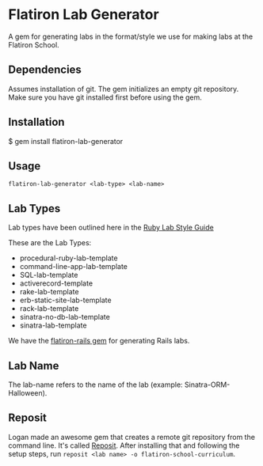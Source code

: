 # Flatiron Lab Generator

A gem for generating labs in the format/style we use for making labs at the Flatiron School.

## Dependencies

Assumes installation of git. The gem initializes an empty git repository. Make sure you have git installed first before using the gem.

## Installation

$ gem install flatiron-lab-generator

## Usage

`flatiron-lab-generator <lab-type> <lab-name>`

## Lab Types

Lab types have been outlined here in the [Ruby Lab Style Guide](https://github.com/flatiron-school-curriculum/ruby-lab-style-guide#topics)

These are the Lab Types:

* procedural-ruby-lab-template
* command-line-app-lab-template
* SQL-lab-template
* activerecord-template
* rake-lab-template
* erb-static-site-lab-template
* rack-lab-template
* sinatra-no-db-lab-template 
* sinatra-lab-template

We have the [flatiron-rails gem](https://github.com/flatiron-school/flatiron-rails) for generating Rails labs.

## Lab Name

The lab-name refers to the name of the lab (example: Sinatra-ORM-Halloween).

## Reposit

Logan made an awesome gem that creates a remote git repository from the command line. It's called [Reposit](https://github.com/loganhasson/reposit). After installing that and following the setup steps, run `reposit <lab name> -o flatiron-school-curriculum`.